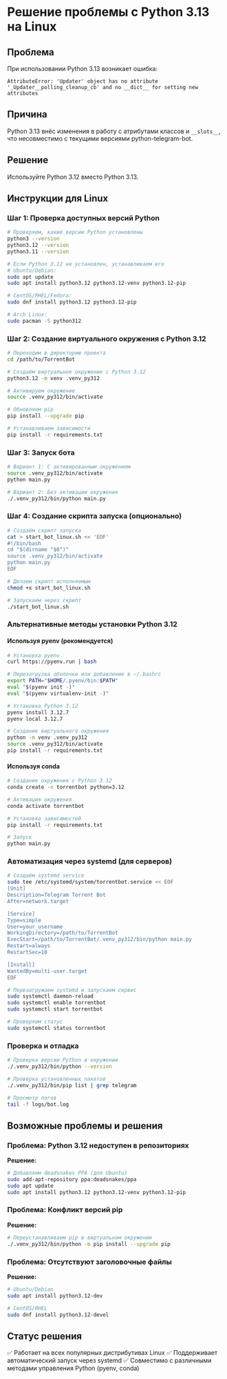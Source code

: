 # Решение проблемы с Python 3.13 на Linux

## Проблема
При использовании Python 3.13 возникает ошибка:
```
AttributeError: 'Updater' object has no attribute '_Updater__polling_cleanup_cb' and no __dict__ for setting new attributes
```

## Причина
Python 3.13 внёс изменения в работу с атрибутами классов и `__slots__`, что несовместимо с текущими версиями python-telegram-bot.

## Решение
Используйте Python 3.12 вместо Python 3.13.

## Инструкции для Linux

### Шаг 1: Проверка доступных версий Python
```bash
# Проверяем, какие версии Python установлены
python3 --version
python3.12 --version
python3.11 --version

# Если Python 3.12 не установлен, устанавливаем его
# Ubuntu/Debian:
sudo apt update
sudo apt install python3.12 python3.12-venv python3.12-pip

# CentOS/RHEL/Fedora:
sudo dnf install python3.12 python3.12-pip

# Arch Linux:
sudo pacman -S python312
```

### Шаг 2: Создание виртуального окружения с Python 3.12
```bash
# Переходим в директорию проекта
cd /path/to/TorrentBot

# Создаём виртуальное окружение с Python 3.12
python3.12 -m venv .venv_py312

# Активируем окружение
source .venv_py312/bin/activate

# Обновляем pip
pip install --upgrade pip

# Устанавливаем зависимости
pip install -r requirements.txt
```

### Шаг 3: Запуск бота
```bash
# Вариант 1: С активированным окружением
source .venv_py312/bin/activate
python main.py

# Вариант 2: Без активации окружения
./.venv_py312/bin/python main.py
```

### Шаг 4: Создание скрипта запуска (опционально)
```bash
# Создаём скрипт запуска
cat > start_bot_linux.sh << 'EOF'
#!/bin/bash
cd "$(dirname "$0")"
source .venv_py312/bin/activate
python main.py
EOF

# Делаем скрипт исполняемым
chmod +x start_bot_linux.sh

# Запускаем через скрипт
./start_bot_linux.sh
```

### Альтернативные методы установки Python 3.12

#### Используя pyenv (рекомендуется)
```bash
# Установка pyenv
curl https://pyenv.run | bash

# Перезагрузка оболочки или добавление в ~/.bashrc
export PATH="$HOME/.pyenv/bin:$PATH"
eval "$(pyenv init -)"
eval "$(pyenv virtualenv-init -)"

# Установка Python 3.12
pyenv install 3.12.7
pyenv local 3.12.7

# Создание виртуального окружения
python -m venv .venv_py312
source .venv_py312/bin/activate
pip install -r requirements.txt
```

#### Используя conda
```bash
# Создание окружения с Python 3.12
conda create -n torrentbot python=3.12

# Активация окружения
conda activate torrentbot

# Установка зависимостей
pip install -r requirements.txt

# Запуск
python main.py
```

### Автоматизация через systemd (для серверов)
```bash
# Создаём systemd service
sudo tee /etc/systemd/system/torrentbot.service << EOF
[Unit]
Description=Telegram Torrent Bot
After=network.target

[Service]
Type=simple
User=your_username
WorkingDirectory=/path/to/TorrentBot
ExecStart=/path/to/TorrentBot/.venv_py312/bin/python main.py
Restart=always
RestartSec=10

[Install]
WantedBy=multi-user.target
EOF

# Перезагружаем systemd и запускаем сервис
sudo systemctl daemon-reload
sudo systemctl enable torrentbot
sudo systemctl start torrentbot

# Проверяем статус
sudo systemctl status torrentbot
```

### Проверка и отладка
```bash
# Проверка версии Python в окружении
./.venv_py312/bin/python --version

# Проверка установленных пакетов
./.venv_py312/bin/pip list | grep telegram

# Просмотр логов
tail -f logs/bot.log
```

## Возможные проблемы и решения

### Проблема: Python 3.12 недоступен в репозиториях
**Решение:**
```bash
# Добавляем deadsnakes PPA (для Ubuntu)
sudo add-apt-repository ppa:deadsnakes/ppa
sudo apt update
sudo apt install python3.12 python3.12-venv python3.12-pip
```

### Проблема: Конфликт версий pip
**Решение:**
```bash
# Переустанавливаем pip в виртуальном окружении
./.venv_py312/bin/python -m pip install --upgrade pip
```

### Проблема: Отсутствуют заголовочные файлы
**Решение:**
```bash
# Ubuntu/Debian
sudo apt install python3.12-dev

# CentOS/RHEL
sudo dnf install python3.12-devel
```

## Статус решения
✅ Работает на всех популярных дистрибутивах Linux
✅ Поддерживает автоматический запуск через systemd
✅ Совместимо с различными методами управления Python (pyenv, conda)